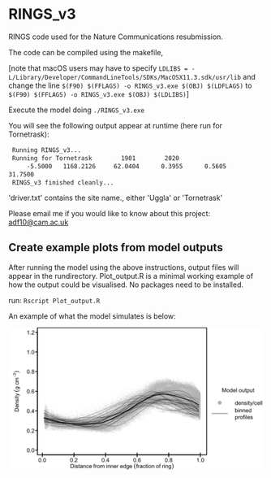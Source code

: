 # RINGS_v3
RINGS code used for the Nature Communications resubmission.

The code can be compiled using the makefile, 

[note that macOS users may have to specify
``LDLIBS = -L/Library/Developer/CommandLineTools/SDKs/MacOSX11.3.sdk/usr/lib``
and change the line 
``$(F90) $(FFLAGS) -o RINGS_v3.exe $(OBJ) $(LDFLAGS)`` 
to
``$(F90) $(FFLAGS) -o RINGS_v3.exe $(OBJ) $(LDLIBS)``]

Execute the model doing ``./RINGS_v3.exe``

You will see the following output appear at runtime (here run for Tornetrask):

```
 Running RINGS_v3...
 Running for Tornetrask        1901        2020
     -5.5000   1168.2126     62.0404      0.3955      0.5605     31.7500
 RINGS_v3 finished cleanly...
```

'driver.txt' contains the site name., either 'Uggla' or 'Tornetrask'

Please email me if you would like to know about this project: adf10@cam.ac.uk


## Create example plots from model outputs

After running the model using the above instructions, output files will appear in the rundirectory. 
Plot_output.R is a minimal working example of how the output could be visualised.
No packages need to be installed.

run:
``Rscript Plot_output.R``


An example of what the model simulates is below:

![Cell mass density profile of multiple simulation years, and their mean.](Figures/annual_densprof_combined.jpeg)

